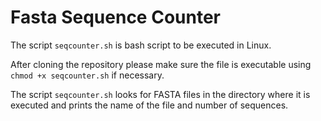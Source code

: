 # Fasta Sequence Counter

The script `seqcounter.sh` is bash script to be executed in Linux.

After cloning the repository please make sure the file is executable using `chmod +x seqcounter.sh` if necessary.

The script `seqcounter.sh` looks for FASTA files in the directory where it is executed and prints the name of the file and number of sequences.


